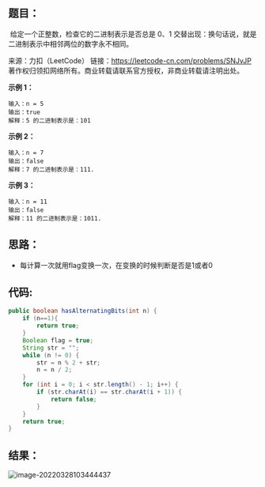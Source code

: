 ## 题目：

​	给定一个正整数，检查它的二进制表示是否总是 0、1 交替出现：换句话说，就是二进制表示中相邻两位的数字永不相同。



来源：力扣（LeetCode） 链接：https://leetcode-cn.com/problems/SNJvJP 著作权归领扣网络所有。商业转载请联系官方授权，非商业转载请注明出处。

<!--more-->

**示例 1：**

```
输入：n = 5
输出：true
解释：5 的二进制表示是：101
```

**示例 2：**

```
输入：n = 7
输出：false
解释：7 的二进制表示是：111.
```

**示例 3：**

```
输入：n = 11
输出：false
解释：11 的二进制表示是：1011.
```

## 思路：

- 每计算一次就用flag变换一次，在变换的时候判断是否是1或者0

## 代码:

```java
public boolean hasAlternatingBits(int n) {
    if (n==1){
        return true;
    }
    Boolean flag = true;
    String str = "";
    while (n != 0) {
        str = n % 2 + str;
        n = n / 2;
    }
    for (int i = 0; i < str.length() - 1; i++) {
        if (str.charAt(i) == str.charAt(i + 1)) {
            return false;
        }
    }
    return true;
}
```

## 结果：

![image-20220328103444437](http://img.misteryliu.top/image-20220328103444437.png)